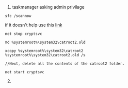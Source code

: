 
1. taskmanager asking admin privilage
```
sfc /scannow
```
if it doesn't help use this [link](https://www.thewindowsclub.com/catroot-catroot2-folder-reset-windows)
```
net stop cryptsvc

md %systemroot%\system32\catroot2.old

xcopy %systemroot%\system32\catroot2 %systemroot%\system32\catroot2.old /s

//Next, delete all the contents of the catroot2 folder.

net start cryptsvc
```

2. 